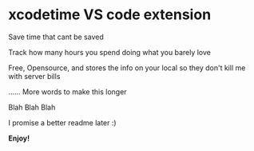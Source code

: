 # xcodetime VS code extension

Save time that cant be saved

Track how many hours you spend doing what you barely love

Free, Opensource, and stores the info on your local so they don't kill me with server bills

...... More words to make this longer

Blah Blah Blah

I promise a better readme later :)

**Enjoy!**
